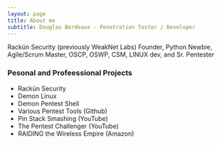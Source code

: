 ```yaml
---
layout: page
title: About me
subtitle: Douglas Berdeaux - Penetration Tester / Developer
---
```

Rackün Security (previously WeakNet Labs) Founder, Python Newbie, Agile/Scrum Master, OSCP, OSWP, CSM, LINUX dev, and Sr. Pentester
### Pesonal and Profeessional Projects 
- Rackün Security
- Demon Linux
- Demon Pentest Shell
- Various Pentest Tools (Github)
- Pin Stack Smashing (YouTube)
- The Pentest Challenger (YouTube)
- RAIDING the Wireless Empire (Amazon)


